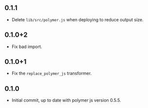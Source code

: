## 0.1.1
  * Delete `lib/src/polymer.js` when deploying to reduce output size.

## 0.1.0+2
  * Fix bad import.

## 0.1.0+1
  * Fix the `replace_polymer_js` transformer.

## 0.1.0

  * Initial commit, up to date with polymer js version 0.5.5.
